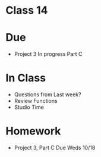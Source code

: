 # Class 14

# Due
* Project 3 In progress Part C

# In Class
* Questions from Last week?
* Review Functions
* Studio Time

# Homework
* Project 3, Part C Due Weds 10/18

